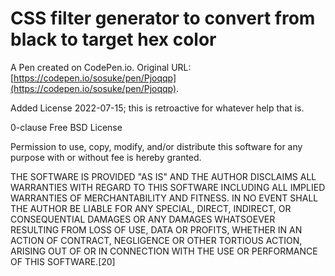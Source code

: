 # CSS filter generator to convert from black to target hex color

A Pen created on CodePen.io. Original URL: [https://codepen.io/sosuke/pen/Pjoqqp](https://codepen.io/sosuke/pen/Pjoqqp).

Added License 2022-07-15; this is retroactive for whatever help that is.

0-clause Free BSD License

Permission to use, copy, modify, and/or distribute this software for any purpose with or without fee is hereby granted.

THE SOFTWARE IS PROVIDED "AS IS" AND THE AUTHOR DISCLAIMS ALL WARRANTIES WITH REGARD TO THIS SOFTWARE INCLUDING ALL IMPLIED WARRANTIES OF MERCHANTABILITY AND FITNESS. IN NO EVENT SHALL THE AUTHOR BE LIABLE FOR ANY SPECIAL, DIRECT, INDIRECT, OR CONSEQUENTIAL DAMAGES OR ANY DAMAGES WHATSOEVER RESULTING FROM LOSS OF USE, DATA OR PROFITS, WHETHER IN AN ACTION OF CONTRACT, NEGLIGENCE OR OTHER TORTIOUS ACTION, ARISING OUT OF OR IN CONNECTION WITH THE USE OR PERFORMANCE OF THIS SOFTWARE.[20]